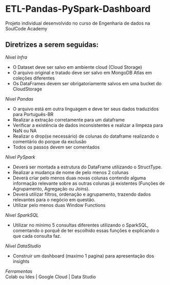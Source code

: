 # ETL-Pandas-PySpark-Dashboard

Projeto individual desenvolvido no curso de Engenharia de dados na SoulCode Academy

## Diretrizes a serem seguidas:

*Nivel Infra*
* O Dataset deve ser salvo em ambiente cloud (Cloud Storage)
* O arquivo original e tratado deve ser salvo em MongoDB Atlas em coleções diferentes
* Os DataFrames devem ser obrigatoriamente salvos em uma bucket do CloudStorage

*Nivel Pandas*
* O arquivo está em outra linguagem e deve ter seus dados traduzidos para Português-BR
* Realizar a extração corretamente para um dataframe
* Verificar a existência de dados inconsistentes e realizar a limpeza para NaN ou NA
* Realizar o drop(se necessário) de colunas do dataframe realizando o comentário do porque da exclusão 
* Todos os passos devem ser comentados

*Nivel PySpark*
* Deverá ser montada a estrutura do DataFrame utilizando o StructType.
* Realizar a mudança de nome de pelo menos 2 colunas
* Deverá criar pelo menos duas novas colunas contendo alguma informação relevante sobre as outras colunas já existentes (Funções de Agrupamento, Agregação ou Joins).
* Deverá utilizar filtros, ordenação e agrupamento, trazendo dados relevantes para o negócio em questão. 
* Utilizar pelo menos duas Window Functions

*Nivel SparkSQL*
* Utilizar no minimo 5 consultas diferentes utilizando o SparkSQL, comentando o porquê de ter escolhido essas funções e explicando o que cada consulta faz.

*Nível DataStudio*
* Construir um dashboard (maximo 1 pagina) para apresentação dos insights

*Ferramentas*\
Colab ou Ides | Google Cloud | Data Studio

